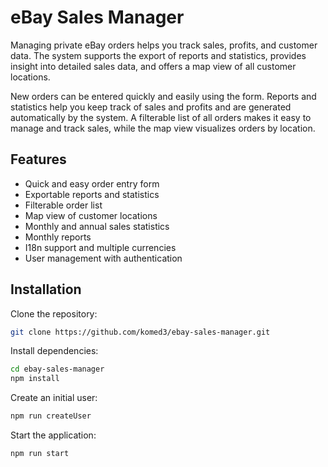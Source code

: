 # eBay Sales Manager

Managing private eBay orders helps you track sales, profits, and customer data. The system supports the export of reports and statistics, provides insight into detailed sales data, and offers a map view of all customer locations.

New orders can be entered quickly and easily using the form. Reports and statistics help you keep track of sales and profits and are generated automatically by the system. A filterable list of all orders makes it easy to manage and track sales, while the map view visualizes orders by location.

## Features

- Quick and easy order entry form
- Exportable reports and statistics
- Filterable order list
- Map view of customer locations
- Monthly and annual sales statistics
- Monthly reports
- I18n support and multiple currencies
- User management with authentication

## Installation

Clone the repository:

```bash
git clone https://github.com/komed3/ebay-sales-manager.git
```

Install dependencies:

```bash
cd ebay-sales-manager
npm install
```

Create an initial user:

```bash
npm run createUser
```

Start the application:

```bash
npm run start
```
